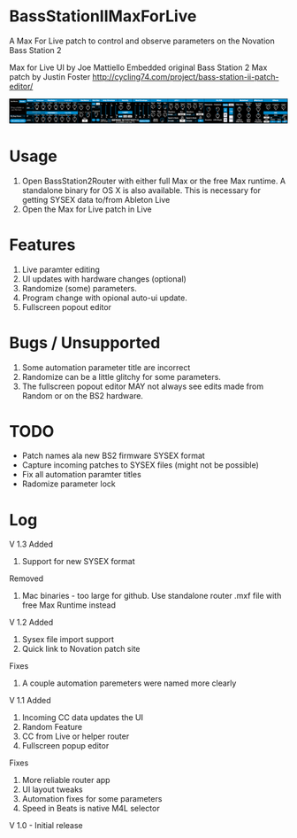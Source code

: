 BassStationIIMaxForLive
=======================

A Max For Live patch to control and observe parameters on the Novation Bass Station 2

Max for Live UI by Joe Mattiello
Embedded original Bass Station 2 Max patch by Justin Foster
http://cycling74.com/project/bass-station-ii-patch-editor/

![alt tag](https://raw.githubusercontent.com/JoeMatt/BassStationIIMaxForLive/master/Media/BS2Screenshot.png)


# Usage
1. Open BassStation2Router with either full Max or the free Max runtime. A standalone binary for OS X is also available. This is necessary for getting SYSEX data to/from Ableton Live
2. Open the Max for Live patch in Live

# Features
1. Live paramter editing
2. UI updates with hardware changes (optional)
3. Randomize (some) parameters.
4. Program change with opional auto-ui update.
5. Fullscreen popout editor

# Bugs / Unsupported
1. Some automation parameter title are incorrect
2. Randomize can be a little glitchy for some parameters.
3. The fullscreen popout editor MAY not always see edits made from Random or on the BS2 hardware.


# TODO
* Patch names ala new BS2 firmware SYSEX format
* Capture incoming patches to SYSEX files (might not be possible)
* Fix all automation paramter titles
* Radomize parameter lock

# Log

V 1.3
Added
1. Support for new SYSEX format

Removed
1. Mac binaries - too large for github. Use standalone router .mxf file with free Max Runtime instead

V 1.2
Added

1. Sysex file import support
2. Quick link to Novation patch site

Fixes

1. A couple automation paremeters were named more clearly


V 1.1
Added

1. Incoming CC data updates the UI
2. Random Feature
3. CC from Live or helper router
4. Fullscreen popup editor

Fixes

1. More reliable router app
2. UI layout tweaks
3. Automation fixes for some parameters
4. Speed in Beats is native M4L selector

V 1.0 - Initial release
